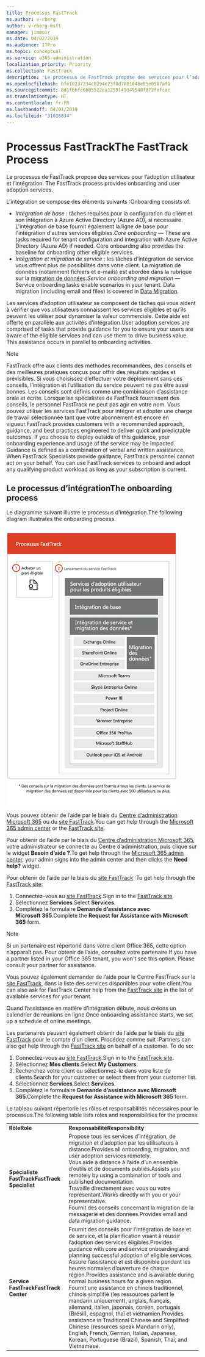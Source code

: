 ```yaml
---
title: Processus FastTrack
ms.author: v-rberg
author: v-rberg-msft
manager: jimmuir
ms.date: 04/02/2019
ms.audience: ITPro
ms.topic: conceptual
ms.service: o365-administration
localization_priority: Priority
ms.collection: FastTrack
description: 'Le processus de FastTrack propose des services pour l’adoption utilisateur et l’intégration. '
ms.openlocfilehash: bfe10237234c8294c23f8d780104be85e0587af1
ms.sourcegitcommit: 8d1fbbfc6b05522ea1259149349548f072fefcac
ms.translationtype: HT
ms.contentlocale: fr-FR
ms.lasthandoff: 04/01/2019
ms.locfileid: "31016834"
---
```

# <a name="the-fasttrack-process"></a><span data-ttu-id="4abe2-103">Processus FastTrack</span><span class="sxs-lookup"><span data-stu-id="4abe2-103">The FastTrack Process</span></span>

<span data-ttu-id="4abe2-104">Le processus de FastTrack propose des services pour l’adoption utilisateur et l’intégration. </span><span class="sxs-lookup"><span data-stu-id="4abe2-104">The FastTrack process provides onboarding and user adoption services.</span></span> 
  
<span data-ttu-id="4abe2-105">L’intégration se compose des éléments suivants :</span><span class="sxs-lookup"><span data-stu-id="4abe2-105">Onboarding consists of:</span></span>
  
- <span data-ttu-id="4abe2-p101">*Intégration de base* : tâches requises pour la configuration du client et son intégration à Azure Active Directory (Azure AD), si nécessaire. L'intégration de base fournit également la ligne de base pour l'intégration d'autres services éligibles.</span><span class="sxs-lookup"><span data-stu-id="4abe2-p101">*Core onboarding* — These are tasks required for tenant configuration and integration with Azure Active Directory (Azure AD) if needed. Core onboarding also provides the baseline for onboarding other eligible services.</span></span> 
- <span data-ttu-id="4abe2-p102">*Intégration et migration de service* : les tâches d’intégration de service vous offrent plus de possibilités dans votre client. La migration de données (notamment fichiers et e-mails) est abordée dans la rubrique sur la [migration de données](O365-data-migration.md).</span><span class="sxs-lookup"><span data-stu-id="4abe2-p102">*Service onboarding and migration* — Service onboarding tasks enable scenarios in your tenant. Data migration (including email and files) is covered in [Data Migration](O365-data-migration.md).</span></span> 
    
<span data-ttu-id="4abe2-p103">Les services d’adoption utilisateur se composent de tâches qui vous aident à vérifier que vos utilisateurs connaissent les services éligibles et qu’ils peuvent les utiliser pour dynamiser la valeur commerciale. Cette aide est offerte en parallèle aux activités d’intégration.</span><span class="sxs-lookup"><span data-stu-id="4abe2-p103">User adoption services are comprised of tasks that provide guidance for you to ensure your users are aware of the eligible services and can use them to drive business value. This assistance occurs in parallel to onboarding activities.</span></span>
  
> [!NOTE]
> <span data-ttu-id="4abe2-p104">FastTrack offre aux clients des méthodes recommandées, des conseils et des meilleures pratiques conçus pour offrir des résultats rapides et prévisibles. Si vous choisissez d’effectuer votre déploiement sans ces conseils, l’intégration et l’utilisation du service peuvent ne pas être aussi bonnes. Les conseils sont définis comme une combinaison d’assistance orale et écrite. Lorsque les spécialistes de FastTrack fournissent des conseils, le personnel FastTrack ne peut pas agir en votre nom. Vous pouvez utiliser les services FastTrack pour intégrer et adopter une charge de travail sélectionnée tant que votre abonnement est encore en vigueur.</span><span class="sxs-lookup"><span data-stu-id="4abe2-p104">FastTrack provides customers with a recommended approach, guidance, and best practices engineered to deliver quick and predictable outcomes. If you choose to deploy outside of this guidance, your onboarding experience and usage of the service may be impacted. Guidance is defined as a combination of verbal and written assistance. When FastTrack Specialists provide guidance, FastTrack personnel cannot act on your behalf. You can use FastTrack services to onboard and adopt any qualifying product workload as long as your subscription is current.</span></span> 
  
## <a name="the-onboarding-process"></a><span data-ttu-id="4abe2-117">Le processus d’intégration</span><span class="sxs-lookup"><span data-stu-id="4abe2-117">The onboarding process</span></span>

<span data-ttu-id="4abe2-118">Le diagramme suivant illustre le processus d’intégration.</span><span class="sxs-lookup"><span data-stu-id="4abe2-118">The following diagram illustrates the onboarding process.</span></span>
  
![Chronologie pour l’utilisation du service d’intégration](media/O365-Onboarding-Timeline.png)
  
<span data-ttu-id="4abe2-120">Vous pouvez obtenir de l’aide par le biais du [Centre d’administration Microsoft 365](https://go.microsoft.com/fwlink/?linkid=2032704) ou du [site FastTrack](https://go.microsoft.com/fwlink/?linkid=780698).</span><span class="sxs-lookup"><span data-stu-id="4abe2-120">You can get help through the [Microsoft 365 admin center](https://go.microsoft.com/fwlink/?linkid=2032704) or the [FastTrack site](https://go.microsoft.com/fwlink/?linkid=780698).</span></span> 

<span data-ttu-id="4abe2-121">Pour obtenir de l’aide par le biais du [Centre d’administration Microsoft 365](https://go.microsoft.com/fwlink/?linkid=2032704), votre administrateur se connecte au Centre d’administration, puis clique sur le widget **Besoin d’aide ?**.</span><span class="sxs-lookup"><span data-stu-id="4abe2-121">To get help through the [Microsoft 365 admin center](https://go.microsoft.com/fwlink/?linkid=2032704), your admin signs into the admin center and then clicks the **Need help?** widget.</span></span> 

<span data-ttu-id="4abe2-122">Pour obtenir de l’aide par le biais du [site FastTrack](https://go.microsoft.com/fwlink/?linkid=780698) :</span><span class="sxs-lookup"><span data-stu-id="4abe2-122">To get help through the [FastTrack site](https://go.microsoft.com/fwlink/?linkid=780698):</span></span> 
1.  <span data-ttu-id="4abe2-123">Connectez-vous au [site FastTrack](https://go.microsoft.com/fwlink/?linkid=780698).</span><span class="sxs-lookup"><span data-stu-id="4abe2-123">Sign in to the [FastTrack site](https://go.microsoft.com/fwlink/?linkid=780698).</span></span> 
2.  <span data-ttu-id="4abe2-124">Sélectionnez **Services**.</span><span class="sxs-lookup"><span data-stu-id="4abe2-124">Select **Services**.</span></span>
3.  <span data-ttu-id="4abe2-125">Complétez le formulaire **Demande d’assistance avec Microsoft 365**.</span><span class="sxs-lookup"><span data-stu-id="4abe2-125">Complete the **Request for Assistance with Microsoft 365** form.</span></span> 
> [!NOTE]
>  <span data-ttu-id="4abe2-p105">Si un partenaire est répertorié dans votre client Office 365, cette option n’apparaît pas. Pour obtenir de l’aide, consultez votre partenaire.</span><span class="sxs-lookup"><span data-stu-id="4abe2-p105">If you have a partner listed in your Office 365 tenant, you won't see this option. Please consult your partner for assistance.</span></span> 
  
 <span data-ttu-id="4abe2-128">Vous pouvez également demander de l’aide pour le Centre FastTrack sur le [site FastTrack](https://go.microsoft.com/fwlink/?linkid=780698), dans la liste des services disponibles pour votre client.</span><span class="sxs-lookup"><span data-stu-id="4abe2-128">You can also ask for FastTrack Center help from the [FastTrack site](https://go.microsoft.com/fwlink/?linkid=780698) in the list of available services for your tenant.</span></span> 
    
 <span data-ttu-id="4abe2-129">Quand l’assistance en matière d’intégration débute, nous créons un calendrier de réunions en ligne.</span><span class="sxs-lookup"><span data-stu-id="4abe2-129">Once onboarding assistance starts, we set up a schedule of online meetings.</span></span>
    
<span data-ttu-id="4abe2-p106">Les partenaires peuvent également obtenir de l’aide par le biais du [site FastTrack](https://go.microsoft.com/fwlink/?linkid=780698) pour le compte d’un client. Procédez comme suit :</span><span class="sxs-lookup"><span data-stu-id="4abe2-p106">Partners can also get help through the [FastTrack site](https://go.microsoft.com/fwlink/?linkid=780698) on behalf of a customer. To do so:</span></span>
1.  <span data-ttu-id="4abe2-132">Connectez-vous au [site FastTrack](https://go.microsoft.com/fwlink/?linkid=780698).</span><span class="sxs-lookup"><span data-stu-id="4abe2-132">Sign in to the [FastTrack site](https://go.microsoft.com/fwlink/?linkid=780698).</span></span> 
2.  <span data-ttu-id="4abe2-133">Sélectionnez **Mes clients**.</span><span class="sxs-lookup"><span data-stu-id="4abe2-133">Select **My Customers**.</span></span>
3.  <span data-ttu-id="4abe2-134">Recherchez votre client ou sélectionnez-le dans votre liste de clients.</span><span class="sxs-lookup"><span data-stu-id="4abe2-134">Search for your customer or select them from your customer list.</span></span>
4.  <span data-ttu-id="4abe2-135">Sélectionnez **Services**.</span><span class="sxs-lookup"><span data-stu-id="4abe2-135">Select **Services**.</span></span>
5.  <span data-ttu-id="4abe2-136">Complétez le formulaire **Demande d’assistance avec Microsoft 365**.</span><span class="sxs-lookup"><span data-stu-id="4abe2-136">Complete the **Request for Assistance with Microsoft 365** form.</span></span> 

<span data-ttu-id="4abe2-137">Le tableau suivant répertorie les rôles et responsabilités nécessaires pour le processus.</span><span class="sxs-lookup"><span data-stu-id="4abe2-137">The following table lists roles and responsibilities for the process.</span></span>
    
|||
|:-----|:-----|
|<span data-ttu-id="4abe2-138">**Rôle**</span><span class="sxs-lookup"><span data-stu-id="4abe2-138">**Role**</span></span> <br/> |<span data-ttu-id="4abe2-139">**Responsabilité**</span><span class="sxs-lookup"><span data-stu-id="4abe2-139">**Responsibility**</span></span> <br/> |
|<span data-ttu-id="4abe2-140">**Spécialiste FastTrack**</span><span class="sxs-lookup"><span data-stu-id="4abe2-140">**FastTrack Specialist**</span></span> <br/> |<span data-ttu-id="4abe2-141">Propose tous les services d’intégration, de migration et d’adoption par les utilisateurs à distance.</span><span class="sxs-lookup"><span data-stu-id="4abe2-141">Provides all onboarding, migration, and user adoption services remotely.</span></span>  <br/> <span data-ttu-id="4abe2-142">Vous aide à distance à l’aide d’un ensemble d’outils et de documents publiés.</span><span class="sxs-lookup"><span data-stu-id="4abe2-142">Assists you remotely by using a combination of tools and published documentation.</span></span> <br/> <span data-ttu-id="4abe2-143">Travaille directement avec vous ou votre représentant.</span><span class="sxs-lookup"><span data-stu-id="4abe2-143">Works directly with you or your representative.</span></span> <br/> <span data-ttu-id="4abe2-144">Fournit des conseils concernant la migration de la messagerie et des données.</span><span class="sxs-lookup"><span data-stu-id="4abe2-144">Provides email and data migration guidance.</span></span>|
|<span data-ttu-id="4abe2-145">**Service FastTrack**</span><span class="sxs-lookup"><span data-stu-id="4abe2-145">**FastTrack Center**</span></span>  <br/> |<span data-ttu-id="4abe2-146">Fournit des conseils pour l’intégration de base et de service, et la planification visant à réussir l’adoption des services éligibles.</span><span class="sxs-lookup"><span data-stu-id="4abe2-146">Provides guidance with core and service onboarding and planning successful adoption of eligible services.</span></span>  <br/> <span data-ttu-id="4abe2-147">Assure l’assistance et est disponible pendant les heures normales d’ouverture de chaque région.</span><span class="sxs-lookup"><span data-stu-id="4abe2-147">Provides assistance and is available during normal business hours for a given region.</span></span> <br/> <span data-ttu-id="4abe2-148">Fournit une assistance en chinois traditionnel, chinois simplifié (les ressources parlent le mandarin uniquement), anglais, français, allemand, italien, japonais, coréen, portugais (Brésil), espagnol, thaï et vietnamien.</span><span class="sxs-lookup"><span data-stu-id="4abe2-148">Provides assistance in Traditional Chinese and Simplified Chinese (resources speak Mandarin only), English, French, German, Italian, Japanese, Korean, Portuguese (Brazil), Spanish, Thai, and Vietnamese.</span></span>|


  

